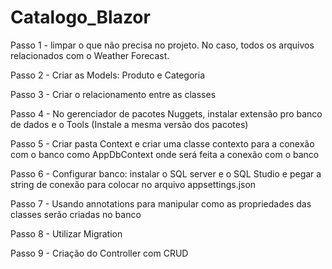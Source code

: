 # Catalogo_Blazor

Passo 1 - limpar o que não precisa no projeto. No caso, todos os arquivos relacionados com o Weather Forecast.

Passo 2 - Criar as Models: Produto e Categoria

Passo 3 - Criar o relacionamento entre as classes

Passo 4 - No gerenciador de pacotes Nuggets, instalar extensão pro banco de dados e o Tools (Instale a mesma versão dos pacotes)

Passo 5 - Criar pasta Context e criar uma classe contexto para a conexão com o banco como AppDbContext onde será feita a conexão com o banco

Passo 6 - Configurar banco: instalar o SQL server e o SQL Studio e pegar a string de conexão para colocar no arquivo appsettings.json

Passo 7 - Usando annotations para manipular como as propriedades das classes serão criadas no banco

Passo 8 - Utilizar Migration

Passo 9 - Criação do Controller com CRUD